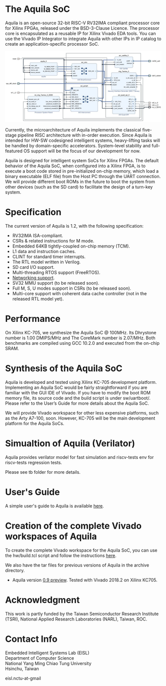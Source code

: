 # The Aquila SoC
Aquila is an open-source 32-bit RISC-V RV32IMA compliant processor core for Xilinx FPGAs, released under the BSD-3-Clause Licence. The processor core is encapsulated as a reusable IP for Xilinx Vivado EDA tools. You can use the Vivado IP Integrator to integrate Aquila with other IPs in IP catalog to create an application-specific processor SoC.

![](docs/aquila_soc.jpg)

Currently, the microarchitecture of Aquila implements the classical five-stage pipeline RISC architecture with in-order execution. Since Aquila is intended for HW-SW codesigned intelligent systems, heavy-lifting tasks will be handled by domain-specific accelerators. System-level stability and full-featured OS support will be the focus of our development for now.

Aquila is designed for intelligent system SoCs for Xilinx FPGAs. The default behavior of the Aquila SoC, when configured into a Xilinx FPGA, is to execute a boot code stored in pre-initialized on-chip memory, which load a binary executable (ELF file) from the Host PC through the UART connection. We will provide different boot ROMs in the future to boot the system from other devices (such as the SD card) to facilitate the design of a turn-key system.

# Specification
The current version of Aquila is 1.2, with the following specification:

- RV32IMA ISA-compliant.
- CSRs & related instructions for M mode.
- Embedded 64KB tightly-coupled on-chip memory (TCM).
- L1 data and instruction caches.
- CLINT for standard timer interrupts.
- The RTL model written in Verilog.
- SD card I/O support.
- Multi-threading RTOS support (FreeRTOS).
- [Networking support](https://github.com/eisl-nctu/aquila-net).
- SV32 MMU support (to be released soon).
- Full M, S, U modes support in CSRs (to be released soon).
- Multi-core support with coherent data cache controller (not in the released RTL model yet).

# Performance
On Xilinx KC-705, we synthesize the Aquila SoC @ 100MHz. Its Dhrystone number is 1.00 DMIPS/MHz and The CoreMark number is 2.07/MHz. Both benchmarks are compiled using GCC 10.2.0 and executed from the on-chip SRAM.

# Synthesis of the Aquila SoC
Aquila is developed and tested using Xilinx KC-705 development platform. Implementing an Aquila SoC would be fairly straightforward if you are familiar with the GUI IDE of Vivado. If you have to modify the boot ROM memory file, its source code and the build script is under sw/uartboot/. Please refer to the User’s Guide for more details about the Aquila SoC.

We will provide Vivado workspace for other less expensive platforms, such as the Arty A7-100, soon. However, KC-705 will be the main development platform for the Aquila SoCs.

# Simualtion of Aquila (Verilator)

Aquila provides verilator model for fast simulation and riscv-tests env for riscv-tests regression tests.

Please see tb folder for more details.

# User's Guide
A simple user's guide to Aquila is available [here](docs/aquila_manual.pdf).

# Creation of the complete Vivado workspaces of Aquila
To create the complete Vivado workspace for the Aquila SoC, you can use the hw/build.tcl script and follow the instructions [here](hw/readme.md).

We also have the tar files for previous versions of Aquila in the archive directory.
- Aquila version [0.9 preview](archive/aquila_soc_0.9_preview.tgz). Tested with Vivado 2018.2 on Xilinx KC705.

# Acknowledgment
This work is partly funded by the Taiwan Semiconductor Research Institute (TSRI), National Applied Research Laboratories (NARL), Taiwan, ROC.

# Contact Info
Embedded Intelligent Systems Lab (EISL)  
Department of Computer Science  
National Yang Ming Chiao Tung University  
Hsinchu, Taiwan

eisl.nctu-at-gmail
